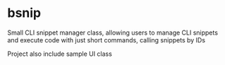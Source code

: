 # bsnip
Small CLI snippet manager class, allowing users to manage CLI snippets and execute code with just short commands, calling snippets by IDs

Project also include sample UI class
